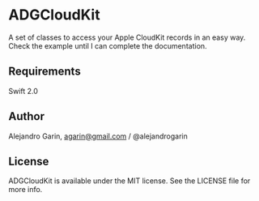 # ADGCloudKit

A set of classes to access your Apple CloudKit records in an easy way. Check the example until I can complete the documentation.

## Requirements

Swift 2.0

## Author

Alejandro Garin, agarin@gmail.com / @alejandrogarin

## License

ADGCloudKit is available under the MIT license. See the LICENSE file for more info.
